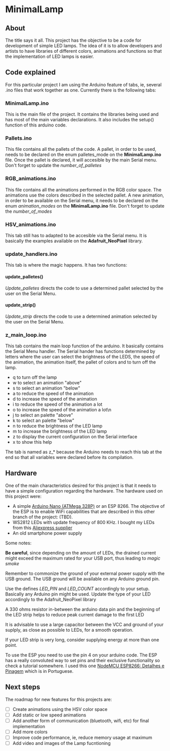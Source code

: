 # MinimalLamp
## About

 The title says it all. This project has the objective to be a code for development of simple LED lamps. The idea of it is to allow developers and artists to have libraries of different colors, animations and functions so that the implementation of LED lamps is easier. 

## Code explained

 For this particular project I am using the Arduino feature of tabs, ie, several .ino files that work together as one. Currently there is the following tabs:

### MinimalLamp.ino 

 This is the main file of the project. It contains the libraries being used and has most of the main variables declarations. It also includes the setup() function of this arduino code. 
 
### Pallets.ino 
 This file contains all the pallets of the code. A pallet, in order to be used, needs to be declared on the enum palletes_mode on the **MinimalLamp.ino** file. Once the pallet is declared, it will accesible by the main Serial menu. Don't forget to update the *number_of_palletes*
 
### RGB_animations.ino 
This file contains all the animations performed in the RGB color space. The animations use the colors described in the selected pallet. A new animation, in order to be available on the Serial menu, it needs to be declared on the enum *animation_modes* on the **MinimalLamp.ino** file. Don't forget to update the *number_of_modes*

### HSV_animations.ino 
This tab still has to adapted to be accesible via the Serial menu. It is basically the examples available on the **Adafruit_NeoPixel** library. 

### update_handlers.ino 
This tab is where the magic happens. It has two functions: 
#### update_palletes() 
*Update_palletes* directs the code to use a determined pallet selected by the user on the Serial Menu. 
#### update_strip() 
*Update_strip* directs the code to use a determined animation selected by the user on the Serial Menu. 

### z_main_loop.ino 
This tab contains the main loop function of the arduino. It basically contains the Serial Menu handler. The Serial hander has functions determined by letters where the user can select the brightness of the LEDS, the speed of the animation, the animation itself, the pallet of colors and to turn off the lamp. 

* q to turn off the lamp 
* w to select an animation "above"
* s to select an animation "below" 
* a to reduce the speed of the animation
* d to increase the speed of the animation
* i to reduce the speed of the animation a lot
* o to increase the speed of the animation a lot\n
* j to select an palette "above" 
* k to select an palette "below"
* n to reduce the brightness of the LED lamp 
* m to increase the brightness of the LED lamp 
* z to display the current configuration on the Serial interface 
* x to show this help

The tab is named as z_\* because the Arduino needs to reach this tab at the end so that all variables were declared before its compilation. 

## Hardware 

One of the main characteristics desired for this project is that it needs to have a simple configuration regarding the hardware. The hardware used on this project were: 
* A simple [Arduino Nano (ATMega 328P)](https://store.arduino.cc/usa/arduino-nano "Arduino page") or an ESP 8266. The objective of the ESP is to enable WiFi capabilities that are described in this other branch of the project: (TBD).
* WS2812 LEDs with update frequency of 800 KHz. I bought my LEDs from this [Aliexpress supplier](https://www.aliexpress.com/item/32682015405.html?spm=a2g0s.9042311.0.0.739a4c4dKD8sVe "Not an affiliate link")
* An old smartphone power supply 

Some notes: 

**Be careful**, since depending on the amount of LEDs, the drained current might exceed the maximum rated for your USB port, thus leading to *magic smoke*

Remember to commonize the ground of your external power supply with the USB ground. The USB ground will be available on any Arduino ground pin.

Use the defines *LED_PIN* and *LED_COUNT* accordingly to your setup. Basically any Arduino pin might be used. Update the type of your LED accordingly to the Adafruit_NeoPixel library 

A 330 ohms resistor in-between the arduino data pin and the beginning of the LED strip helps to reduce peak current damage to the first LED 

It is advisable to use a large capacitor between the VCC and ground of your suplply, as close as possible to LEDs, for a smooth operation. 

If your LED strip is very long, consider supplying energy at more than one point. 	

To use the ESP you need to use the pin 4 on your arduino code. The ESP has a really convoluted way to set pins and their exclusive functionality so check a tutorial somewhere. I used this one [NodeMCU ESP8266: Detalhes e Pinagem](https://www.youtube.com/watch?v=slKGGrPDNpk "Youtube") which is in Portuguese.


## Next steps 

The roadmap for new features for this projects are:
* [ ] Create animations using the HSV color space 
* [ ] Add static or low speed animations 
* [ ] Add another form of communication (bluetooth, wifi, etc) for final implementation
* [ ] Add more colors 
* [ ] Improve code performance, ie, reduce memory usage at maximum 
* [ ] Add video and images of the Lamp fucntioning